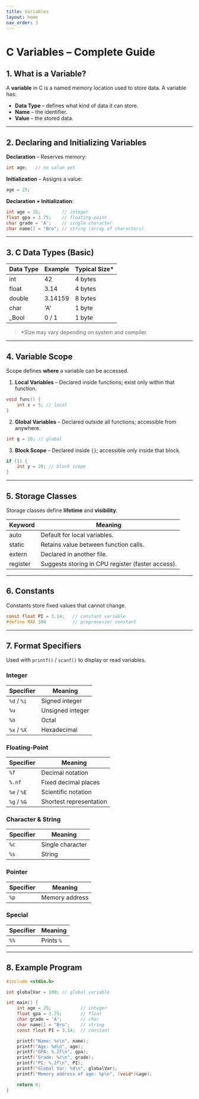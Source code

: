 ```yaml
---
title: Variables
layout: home
nav_order: 3
---
```



# **C Variables – Complete Guide**

## **1. What is a Variable?**

A **variable** in C is a named memory location used to store data.
A variable has:

* **Data Type** – defines what kind of data it can store.
* **Name** – the identifier.
* **Value** – the stored data.

---

## **2. Declaring and Initializing Variables**

**Declaration** – Reserves memory:

```c
int age;   // no value yet
```

**Initialization** – Assigns a value:

```c
age = 25;
```

**Declaration + Initialization**:

```c
int age = 25;        // integer
float gpa = 3.75;    // floating-point
char grade = 'A';    // single character
char name[] = "Bro"; // string (array of characters)
```

---

## **3. C Data Types (Basic)**

| Data Type | Example | Typical Size\* |
| --------- | ------- | -------------- |
| int       | 42      | 4 bytes        |
| float     | 3.14    | 4 bytes        |
| double    | 3.14159 | 8 bytes        |
| char      | 'A'     | 1 byte         |
| \_Bool    | 0 / 1   | 1 byte         |

> \*Size may vary depending on system and compiler.

---

## **4. Variable Scope**

Scope defines **where** a variable can be accessed.

1. **Local Variables** – Declared inside functions; exist only within that function.

```c
void func() {
    int x = 5; // local
}
```

2. **Global Variables** – Declared outside all functions; accessible from anywhere.

```c
int g = 10; // global
```

3. **Block Scope** – Declared inside `{}`; accessible only inside that block.

```c
if (1) {
    int y = 20; // block scope
}
```

---

## **5. Storage Classes**

Storage classes define **lifetime** and **visibility**.

| Keyword  | Meaning                                           |
| -------- | ------------------------------------------------- |
| auto     | Default for local variables.                      |
| static   | Retains value between function calls.             |
| extern   | Declared in another file.                         |
| register | Suggests storing in CPU register (faster access). |

---

## **6. Constants**

Constants store fixed values that cannot change.

```c
const float PI = 3.14;   // constant variable
#define MAX 100          // preprocessor constant
```

---

## **7. Format Specifiers**

Used with `printf()` / `scanf()` to display or read variables.

### **Integer**

| Specifier   | Meaning          |
| ----------- | ---------------- |
| `%d` / `%i` | Signed integer   |
| `%u`        | Unsigned integer |
| `%o`        | Octal            |
| `%x` / `%X` | Hexadecimal      |

### **Floating-Point**

| Specifier   | Meaning                 |
| ----------- | ----------------------- |
| `%f`        | Decimal notation        |
| `%.nf`      | Fixed decimal places    |
| `%e` / `%E` | Scientific notation     |
| `%g` / `%G` | Shortest representation |

### **Character & String**

| Specifier | Meaning          |
| --------- | ---------------- |
| `%c`      | Single character |
| `%s`      | String           |

### **Pointer**

| Specifier | Meaning        |
| --------- | -------------- |
| `%p`      | Memory address |

### **Special**

| Specifier | Meaning    |
| --------- | ---------- |
| `%%`      | Prints `%` |

---

## **8. Example Program**

```c
#include <stdio.h>

int globalVar = 100; // global variable

int main() {
    int age = 25;           // integer
    float gpa = 3.75;       // float
    char grade = 'A';       // char
    char name[] = "Bro";    // string
    const float PI = 3.14;  // constant

    printf("Name: %s\n", name);
    printf("Age: %d\n", age);
    printf("GPA: %.2f\n", gpa);
    printf("Grade: %c\n", grade);
    printf("PI: %.2f\n", PI);
    printf("Global Var: %d\n", globalVar);
    printf("Memory address of age: %p\n", (void*)&age);

    return 0;
}
```
